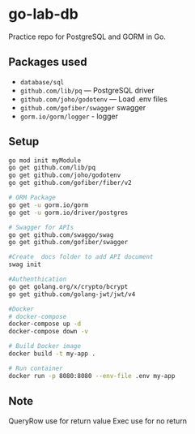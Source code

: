 # go-lab-db

Practice repo for PostgreSQL and GORM in Go.

## Packages used

- `database/sql`
- `github.com/lib/pq` — PostgreSQL driver
- `github.com/joho/godotenv` — Load .env files
- `github.com/gofiber/swagger` swagger
- `gorm.io/gorm/logger` - logger 

## Setup

```bash
go mod init myModule
go get github.com/lib/pq
go get github.com/joho/godotenv 
go get github.com/gofiber/fiber/v2

# ORM Package 
go get -u gorm.io/gorm 
go get -u gorm.io/driver/postgres

# Swagger for APIs
go get github.com/swaggo/swag
go get github.com/gofiber/swagger

#Create  docs folder to add API document  
swag init 

#Authenthication
go get golang.org/x/crypto/bcrypt
go get github.com/golang-jwt/jwt/v4

#Docker
# docker-compose
docker-compose up -d
docker-compose down -v

# Build Docker image
docker build -t my-app .

# Run container
docker run -p 8080:8080 --env-file .env my-app

```
## Note  

QueryRow use for return value
Exec use for no return